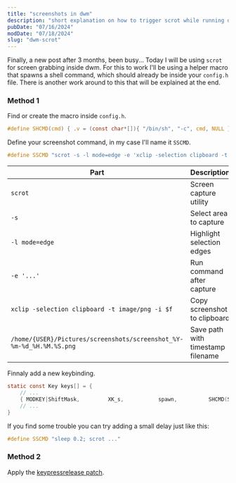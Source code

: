 ```yaml
---
title: "screenshots in dwm"
description: "short explanation on how to trigger scrot while running dwm without patches"
pubDate: "07/16/2024"
modDate: "07/18/2024"
slug: "dwm-scrot"
---
```


Finally, a new post after 3 months, been busy... Today I will be using `scrot` for screen grabbing inside dwm. For this to work I'll be using a helper macro that spawns a shell command, which should already be inside your `config.h` file. There is another work around to this that will be explained at the end.

### Method 1

Find or create the macro inside `config.h`.
```c
#define SHCMD(cmd) { .v = (const char*[]){ "/bin/sh", "-c", cmd, NULL } }
```

Define your screenshot command, in my case I'll name it `SSCMD`.
```c
#define SSCMD "scrot -s -l mode=edge -e 'xclip -selection clipboard -t image/png -i $f' /home/{USER}/Pictures/screenshots/screenshot_%Y-%m-%d_%H.%M.%S.png"
```

| Part | Description |
|------|-------------|
| `scrot` | Screen capture utility |
| `-s` | Select area to capture |
| `-l mode=edge` | Highlight selection edges |
| `-e '...'` | Run command after capture |
| `xclip -selection clipboard -t image/png -i $f` | Copy screenshot to clipboard |
| `/home/{USER}/Pictures/screenshots/screenshot_%Y-%m-%d_%H.%M.%S.png` | Save path with timestamp filename |


Finnaly add a new keybinding.
```c 
static const Key keys[] = {
    // ...
    { MODKEY|ShiftMask,         XK_s,           spawn,          SHCMD(SSCMD) },
    // ...
}
```

If you find some trouble you can try adding a small delay just like this:

```c
#define SSCMD "sleep 0.2; scrot ..."
```
### Method 2

Apply the [keypressrelease patch](https://dwm.suckless.org/patches/keypressrelease/).
